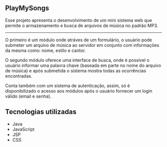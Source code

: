 ## PlayMySongs

Esse projeto apresenta o desenvolvimento de um mini sistema web que permite o armazenamento e busca de arquivos de música no padrão MP3.

----

O primeiro é um módulo onde atráves de um formulário, o usuário pode submeter um arquivo de música ao servidor em conjunto com informações da mesma
como: nome, estilo e cantor.


O segundo módulo oferece uma interface de busca, onde é possivel o usuário informar uma palavra chave (baseada em parte no nome do arquivo de música)
e após submetida o sistema mostra todas as ocorrências encontradas.


Conta também com um sistema de autenticação, assim, só é disponibilizado o acesso aos módulos após o usuário fornecer um login válido (email e senha).


## Tecnologias utilizadas

- Java
- JavaScript
- JSP
- CSS


